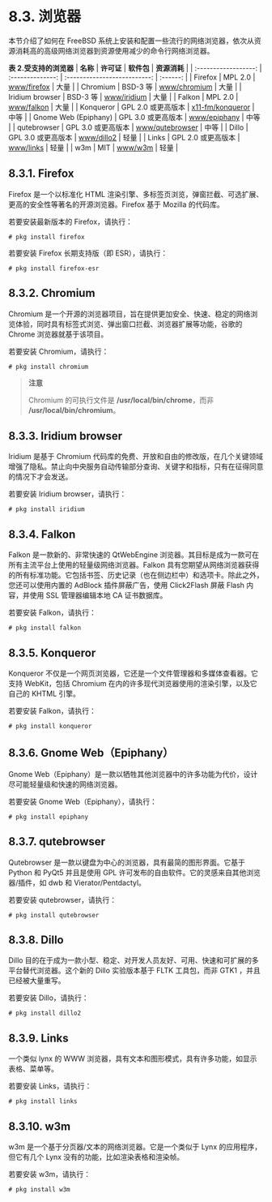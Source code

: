 # 8.3. 浏览器

本节介绍了如何在 FreeBSD 系统上安装和配置一些流行的网络浏览器，依次从资源消耗高的高级网络浏览器到资源使用减少的命令行网络浏览器。

**表 2.受支持的浏览器**
| **名称** | **许可证** | **软件包** | **资源消耗** |
| :------------------: | :--------------: | :--------------------------: | :------: |
| Firefox | MPL 2.0 | [www/firefox](https://cgit.freebsd.org/ports/tree/www/firefox/pkg-descr) | 大量 |
| Chromium | BSD-3 等 | [www/chromium](https://cgit.freebsd.org/ports/tree/www/chromium/pkg-descr) | 大量 |
| Iridium browser | BSD-3 等 | [www/iridium](https://cgit.freebsd.org/ports/tree/www/iridium/pkg-descr) | 大量 |
| Falkon | MPL 2.0 | [www/falkon](https://cgit.freebsd.org/ports/tree/www/falkon/pkg-descr) | 大量 |
| Konqueror | GPL 2.0 或更高版本 | [x11-fm/konqueror](https://cgit.freebsd.org/ports/tree/x11-fm/konqueror/pkg-descr) | 中等 |
| Gnome Web (Epiphany) | GPL 3.0 或更高版本 | [www/epiphany](https://cgit.freebsd.org/ports/tree/www/epiphany/pkg-descr) | 中等 |
| qutebrowser | GPL 3.0 或更高版本 | [www/qutebrowser](https://cgit.freebsd.org/ports/tree/www/qutebrowser/pkg-descr) | 中等 |
| Dillo | GPL 3.0 或更高版本 | [www/dillo2](https://cgit.freebsd.org/ports/tree/www/dillo2/pkg-descr) | 轻量 |
| Links | GPL 2.0 或更高版本 | [www/links](https://cgit.freebsd.org/ports/tree/www/links/pkg-descr) | 轻量 |
| w3m | MIT | [www/w3m](https://cgit.freebsd.org/ports/tree/www/w3m/pkg-descr) | 轻量 |

## 8.3.1. Firefox

Firefox 是一个以标准化 HTML 渲染引擎、多标签页浏览，弹窗拦截、可选扩展、更高的安全性等著名的开源浏览器。Firefox 基于 Mozilla 的代码库。

若要安装最新版本的 Firefox，请执行：

```shell
# pkg install firefox
```

若要安装 Firefox 长期支持版（即 ESR），请执行：

```shell
# pkg install firefox-esr
```

## 8.3.2. Chromium

Chromium 是一个开源的浏览器项目，旨在提供更加安全、快速、稳定的网络浏览体验，同时具有标签式浏览、弹出窗口拦截、浏览器扩展等功能，谷歌的 Chrome 浏览器就基于该项目。

若要安装 Chromium，请执行：

```shell
# pkg install chromium
```

> **注意**
>
> Chromium 的可执行文件是 **/usr/local/bin/chrome**，而非 **/usr/local/bin/chromium**。

## 8.3.3. Iridium browser

Iridium 是基于 Chromium 代码库的免费、开放和自由的修改版，在几个关键领域增强了隐私。禁止向中央服务自动传输部分查询、关键字和指标，只有在征得同意的情况下才会发送。

若要安装 Iridium browser，请执行：

```shell
# pkg install iridium
```

## 8.3.4. Falkon

Falkon 是一款新的、非常快速的 QtWebEngine 浏览器。其目标是成为一款可在所有主流平台上使用的轻量级网络浏览器。Falkon 具有您期望从网络浏览器获得的所有标准功能。它包括书签、历史记录（也在侧边栏中）和选项卡。除此之外，您还可以使用内置的 AdBlock 插件屏蔽广告，使用 Click2Flash 屏蔽 Flash 内容，并使用 SSL 管理器编辑本地 CA 证书数据库。

若要安装 Falkon，请执行：

```shell
# pkg install falkon
```

## 8.3.5. Konqueror

Konqueror 不仅是一个网页浏览器，它还是一个文件管理器和多媒体查看器。它支持 WebKit，包括 Chromium 在内的许多现代浏览器使用的渲染引擎，以及它自己的 KHTML 引擎。

若要安装 Falkon，请执行：

```shell
# pkg install konqueror
```

## 8.3.6. Gnome Web（Epiphany）

Gnome Web（Epiphany）是一款以牺牲其他浏览器中的许多功能为代价，设计尽可能轻量级和快速的网络浏览器。

若要安装 Gnome Web（Epiphany），请执行：

```shell
# pkg install epiphany
```

## 8.3.7. qutebrowser

Qutebrowser 是一款以键盘为中心的浏览器，具有最简的图形界面。它基于 Python 和 PyQt5 并且是使用 GPL 许可发布的自由软件。它的灵感来自其他浏览器/插件，如 dwb 和 Vierator/Pentdactyl。

若要安装 qutebrowser，请执行：

```shell
# pkg install qutebrowser
```

## 8.3.8. Dillo

Dillo 目的在于成为一款小型、稳定、对开发人员友好、可用、快速和可扩展的多平台替代浏览器。这个新的 Dillo 实验版本基于 FLTK 工具包，而非 GTK1 ，并且已经被大量重写。

若要安装 Dillo，请执行：

```shell
# pkg install dillo2
```

## 8.3.9. Links

一个类似 lynx 的 WWW 浏览器，具有文本和图形模式，具有许多功能，如显示表格、菜单等。

若要安装 Links，请执行：

```shell
# pkg install links
```

## 8.3.10. w3m

w3m 是一个基于分页器/文本的网络浏览器。它是一个类似于 Lynx 的应用程序，但它有几个 Lynx 没有的功能，比如渲染表格和渲染帧。

若要安装 w3m，请执行：

```shell
# pkg install w3m
```
